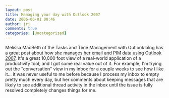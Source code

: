 ```yaml
---
layout: post
title: Managing your day with Outlook 2007
date: 2006-06-01 00:46
author: jrj
comments: true
categories: [Uncategorized]
---
```

Melissa MacBeth of the Tasks and Time Management with Outlook blog has a great post about <a href="http://blogs.msdn.com/melissamacbeth/archive/2006/05/31/612562.aspx">how she manages her email and PIM data using Outlook 2007</a>. It's a great 10,000 foot view of a real-world application of a productivity tool, and I got some real value out of it. For example, I'm trying out the "conversation" view in my inbox for a couple weeks to see how I like it... it was never useful to me before because I process my inbox to empty pretty much every day, but her comments about keeping messages that are likely to see additional thread activity in the inbox until the issue is fully resolved completely changes things for me.

